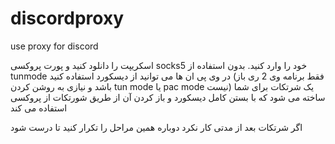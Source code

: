 # discordproxy
use proxy for discord

اسکریپت را دانلود کنید و پورت پروکسی socks5 خود را وارد کنید. بدون استفاده از tunmode در وی پی ان ها می توانید از دیسکورد استفاده کنید (فقط برنامه وی 2 ری باز باشد و نیازی به روشن کردن tun mode یا pac mode نیست)
یک شرتکات برای شما ساخته می شود که با بستن کامل دیسکورد و باز کردن آن از طریق شورتکات از پروکسی استفاده می کند

اگر شرتکات بعد از مدتی کار نکرد دوباره همین مراحل را تکرار کنید تا درست شود

